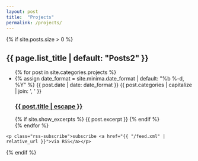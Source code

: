 ```yaml
---
layout: post
title:  "Projects"
permalink: /projects/
---
```


<div class="project">

  {% if site.posts.size > 0 %}
    <h2 class="post-list-heading">{{ page.list_title | default: "Posts2" }}</h2>
    <ul class="post-list">
      {% for post in site.categories.projects %}
      <li>
        {% assign date_format = site.minima.date_format | default: "%b %-d, %Y" %}
        <span class="post-meta">{{ post.date | date: date_format }} {{ post.categories | capitalize | join: ', ' }}</span>
        <h3>
          <a class="post-link" href="{{ post.url | relative_url }}">
            {{ post.title | escape }}
          </a>
        </h3>
        {% if site.show_excerpts %}
          {{ post.excerpt }}
        {% endif %}
      </li>
      {% endfor %}
    </ul>

    <p class="rss-subscribe">subscribe <a href="{{ "/feed.xml" | relative_url }}">via RSS</a></p>
  {% endif %}

</div>
